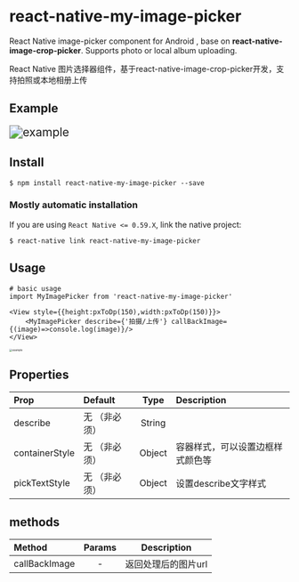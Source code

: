 # react-native-my-image-picker

React Native image-picker component for Android , base on **react-native-image-crop-picker**. Supports photo or local album uploading.

React Native 图片选择器组件，基于react-native-image-crop-picker开发，支持拍照或本地相册上传





## Example

<img src="http://43.139.223.94:8889/tmp_uploads/statics/image-picker.gif" alt="example" style="zoom:150%;" />







## Install

`$ npm install react-native-my-image-picker --save`

### Mostly automatic installation

If you are using `React Native <= 0.59.X`, link the native project:

`$ react-native link react-native-my-image-picker`






## Usage
```
# basic usage
import MyImagePicker from 'react-native-my-image-picker'

<View style={{height:pxToDp(150),width:pxToDp(150)}}>
	<MyImagePicker describe={'拍摄/上传'} callBackImage={(image)=>console.log(image)}/>
</View>
```



<img src="http://43.139.223.94:8889/tmp_uploads/statics/image-20230803.png" alt="example" style="zoom: 33%;" />





## Properties

| Prop  | Default  | Type | Description |
| :------------ |:----------------| :---------------:| :-----|
| describe | 无 （非必须） | String |  |
| containerStyle | 无 （非必须） | Object | 容器样式，可以设置边框样式颜色等 |
| pickTextStyle | 无 （非必须） | Object | 设置describe文字样式 |




## methods

| Method  | Params  | Description |
| :------------ |:---------------:| :---------------:|
| callBackImage | - | 返回处理后的图片url |



